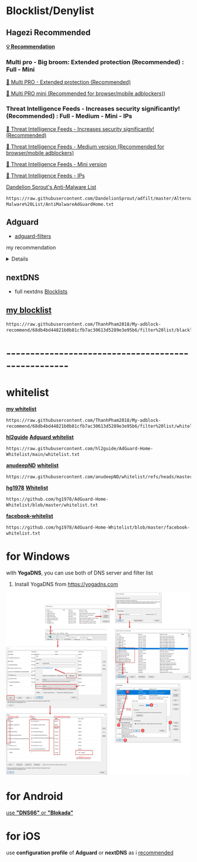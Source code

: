 # Blocklist/Denylist
## Hagezi Recommended

[**💡 Recommendation**](https://github.com/hagezi/dns-blocklists/blob/main/README.md#recommendation)

### Multi pro - Big broom: Extended protection (Recommended) : Full - Mini
[📒 Multi PRO - Extended protection (Recommended)](https://github.com/hagezi/dns-blocklists/blob/main/README.md#pro)

[📒 Multi PRO mini (Recommended for browser/mobile adblockers)](https://github.com/hagezi/dns-blocklists/blob/main/README.md#promini))

### Threat Intelligence Feeds - Increases security significantly! (Recommended) : Full - Medium - Mini - IPs

[🔐 Threat Intelligence Feeds - Increases security significantly! (Recommended)](https://github.com/hagezi/dns-blocklists/blob/main/README.md#tif)

[🔐 Threat Intelligence Feeds - Medium version (Recommended for browser/mobile adblockers)](https://github.com/hagezi/dns-blocklists/blob/main/README.md#tifmedium)

[🔐 Threat Intelligence Feeds - Mini version](https://github.com/hagezi/dns-blocklists/blob/main/README.md#tifmini)

[🔐 Threat Intelligence Feeds - IPs](https://github.com/hagezi/dns-blocklists/blob/main/README.md#tifips)

[Dandelion Sprout's Anti-Malware List](https://raw.githubusercontent.com/DandelionSprout/adfilt/master/Alternate%20versions%20Anti-Malware%20List/AntiMalwareAdGuardHome.txt)
```
https://raw.githubusercontent.com/DandelionSprout/adfilt/master/Alternate%20versions%20Anti-Malware%20List/AntiMalwareAdGuardHome.txt
```
## Adguard 
* [adguard-filters](https://adguard.com/kb/general/ad-filtering/adguard-filters/)

my recommendation 

<details>
  
* [Popups](https://raw.githubusercontent.com/AdguardTeam/FiltersRegistry/master/filters/filter_19_Annoyances_Popups/filter.txt)
```
https://raw.githubusercontent.com/AdguardTeam/FiltersRegistry/master/filters/filter_19_Annoyances_Popups/filter.txt
```
* [Mobile App Banners](https://raw.githubusercontent.com/AdguardTeam/FiltersRegistry/master/filters/filter_20_Annoyances_MobileApp/filter.txt)
```
https://raw.githubusercontent.com/AdguardTeam/FiltersRegistry/master/filters/filter_20_Annoyances_MobileApp/filter.txt
```
* [Widgets](https://raw.githubusercontent.com/AdguardTeam/FiltersRegistry/master/filters/filter_22_Annoyances_Widgets/filter.txt)
```
https://raw.githubusercontent.com/AdguardTeam/FiltersRegistry/master/filters/filter_22_Annoyances_Widgets/filter.txt
```
* [Mobile ads filter](https://raw.githubusercontent.com/AdguardTeam/FiltersRegistry/master/filters/filter_11_Mobile/filter.txt)
```
https://raw.githubusercontent.com/AdguardTeam/FiltersRegistry/master/filters/filter_11_Mobile/filter.txt
```
* [DNS filter](https://raw.githubusercontent.com/AdguardTeam/FiltersRegistry/master/filters/filter_15_DnsFilter/filter.txt)
```
https://raw.githubusercontent.com/AdguardTeam/FiltersRegistry/master/filters/filter_15_DnsFilter/filter.txt
```

</details>

## nextDNS 
* full nextdns [Blocklists](https://github.com/nextdns/blocklists/tree/main/blocklists)

## [my blocklist](https://raw.githubusercontent.com/ThanhPham2018/My-adblock-recommend/refs/heads/main/dns66/blacklist.txt)
```
https://raw.githubusercontent.com/ThanhPham2018/My-adblock-recommend/68db4bd44821b0b81cfb7ac30613d5289e3e95b6/filter%20list/blacklist.txt
```


# ---------------------------------------------------
# whitelist 

[**my whitelist**](https://raw.githubusercontent.com/ThanhPham2018/My-adblock-recommend/refs/heads/main/dns66/whitelist.txt)
```
https://raw.githubusercontent.com/ThanhPham2018/My-adblock-recommend/68db4bd44821b0b81cfb7ac30613d5289e3e95b6/filter%20list/whitelist.txt
```

[**hl2guide**](https://github.com/hl2guide/AdGuard-Home-Whitelist/blob/main/USAGE.md) [**Adguard whitelist**](https://raw.githubusercontent.com/hl2guide/AdGuard-Home-Whitelist/main/whitelist.txt)

```
https://raw.githubusercontent.com/hl2guide/AdGuard-Home-Whitelist/main/whitelist.txt
```

[**anudeepND**](https://github.com/anudeepND/whitelist/blob/master/README.md) [**whitelist**](https://raw.githubusercontent.com/anudeepND/whitelist/refs/heads/master/domains/whitelist.txt)
```
https://raw.githubusercontent.com/anudeepND/whitelist/refs/heads/master/domains/whitelist.txt
```

[**hg1978**](https://github.com/hg1978/AdGuard-Home-Whitelist) [**Whitelist**](https://github.com/hg1978/AdGuard-Home-Whitelist/blob/master/whitelist.txt)
```
https://github.com/hg1978/AdGuard-Home-Whitelist/blob/master/whitelist.txt
```
[**facebook-whitelist**](https://github.com/hg1978/AdGuard-Home-Whitelist/blob/master/facebook-whitelist.txt)
```
https://github.com/hg1978/AdGuard-Home-Whitelist/blob/master/facebook-whitelist.txt
```


# for Windows 

with **YogaDNS**, you can use both of DNS server and filter list

1. Install YogaDNS from https://yogadns.com

![yogaDNS settings](https://github.com/ThanhPham2018/My-adblock-recommend/blob/68e734ff1f71e32bbec05a9e1a7976bfaca4a4ab/images/yogaDNS.png)

# for Android

[use **"DNS66"** or **"Blokada"**](https://github.com/bigdargon/hostsVN/wiki/Android)

# for iOS

use **configuration profile** of **Adguard** or **nextDNS** as i [recommended](https://github.com/ThanhPham2018/My-adblock-recommend/blob/43c6cd71ebb329951ae6c794f371d5425e249e47/README.md)
